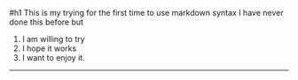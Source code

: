 #h1 This is my trying for the first time to use markdown syntax
I have never done this before but
1. I am willing to try
2. I hope it works
3. I want to enjoy it.
---


